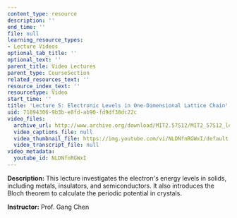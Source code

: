 ```yaml
---
content_type: resource
description: ''
end_time: ''
file: null
learning_resource_types:
- Lecture Videos
optional_tab_title: ''
optional_text: ''
parent_title: Video Lectures
parent_type: CourseSection
related_resources_text: ''
resource_index_text: ''
resourcetype: Video
start_time: ''
title: 'Lecture 5: Electronic Levels in One-Dimensional Lattice Chain'
uid: 71894306-9b3b-e8fd-ab90-fd9df38dc22c
video_files:
  archive_url: http://www.archive.org/download/MIT2.57S12/MIT2_57S12_lec05_300k.mp4
  video_captions_file: null
  video_thumbnail_file: https://img.youtube.com/vi/NLDNfnRGWxI/default.jpg
  video_transcript_file: null
video_metadata:
  youtube_id: NLDNfnRGWxI
---
```


**Description:** This lecture investigates the electron's energy levels in solids, including metals, insulators, and semiconductors. It also introduces the Bloch theorem to calculate the periodic potential in crystals.

**Instructor:** Prof. Gang Chen
